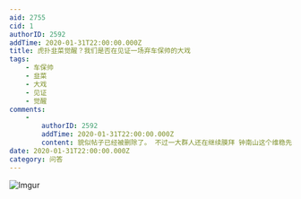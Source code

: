 ```yaml
---
aid: 2755
cid: 1
authorID: 2592
addTime: 2020-01-31T22:00:00.000Z
title: 虎扑韭菜觉醒？我们是否在见证一场弃车保帅的大戏
tags:
    - 车保帅
    - 韭菜
    - 大戏
    - 见证
    - 觉醒
comments:
    -
        authorID: 2592
        addTime: 2020-01-31T22:00:00.000Z
        content: 貌似帖子已经被删除了。 不过一大群人还在继续膜拜 钟南山这个维稳先锋
date: 2020-01-31T22:00:00.000Z
category: 问答
---
```


![Imgur](https://i.imgur.com/gMv88iW.jpg)
